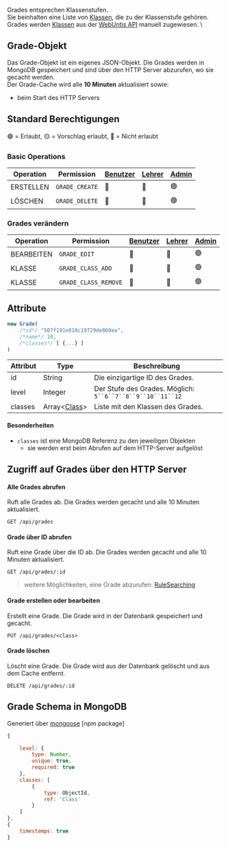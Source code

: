 Grades entsprechen Klassenstufen. \
Sie beinhalten eine Liste von [Klassen](https://github.com/Academi-fy/backend/wiki/Class), die zu der Klassenstufe gehören. \
Grades werden [Klassen](https://github.com/Academi-fy/backend/wiki/Class) aus der [WebUntis API](https://help.untis.at/hc/de/articles/4886785534354-API-documentation-for-integration-partners) manuell zugewiesen. \

## Grade-Objekt

Das Grade-Objekt ist ein eigenes JSON-Objekt. Die Grades werden in MongoDB gespeichert und sind über den HTTP Server abzurufen, wo sie gecacht werden. \
Der Grade-Cache wird alle **10 Minuten** aktualisiert sowie:
- beim Start des HTTP Servers

## Standard Berechtigungen

🟢 = Erlaubt,
🟡 = Vorschlag erlaubt,
🔴 = Nicht erlaubt

### Basic Operations

| Operation  | Permission      | [Benutzer](https://github.com/Academi-fy/backend/wiki/User) | [Lehrer](https://github.com/Academi-fy/backend/wiki/User) | [Admin](https://github.com/Academi-fy/backend/wiki/User) |
|------------|-----------------|-------------------------------------------------------------|-----------------------------------------------------------|----------------------------------------------------------|
| ERSTELLEN  | `GRADE_CREATE`  | 🔴                                                          | 🔴                                                        | 🟢                                                       |
| LÖSCHEN    | `GRADE_DELETE`  | 🔴                                                          | 🔴                                                        | 🟢                                                       |

### Grades verändern

| Operation  | Permission           | [Benutzer](https://github.com/Academi-fy/backend/wiki/User) | [Lehrer](https://github.com/Academi-fy/backend/wiki/User) | [Admin](https://github.com/Academi-fy/backend/wiki/User) |
|------------|----------------------|-------------------------------------------------------------|-----------------------------------------------------------|----------------------------------------------------------|
| BEARBEITEN | `GRADE_EDIT`         | 🔴                                                          | 🔴                                                        | 🟢                                                       |
| KLASSE     | `GRADE_CLASS_ADD`    | 🔴                                                          | 🔴                                                        | 🟢                                                       |
| KLASSE     | `GRADE_CLASS_REMOVE` | 🔴                                                          | 🔴                                                        | 🟢                                                       |

## Attribute

```javascript
new Grade(
    /*id*/ "507f191e810c19729de860ea",
    /*name*/ 10,
    /*classes*/ [ {...} ]
)
```

| Attribut | Type                                                             | Beschreibung                                               |
|----------|------------------------------------------------------------------|------------------------------------------------------------|
| id       | String                                                           | Die einzigartige ID des Grades.                            |
| level    | Integer                                                          | Der Stufe des Grades. Möglich: `5``6``7``8``9``10``11``12` |
| classes  | Array<[Class](https://github.com/Academi-fy/backend/wiki/Class)> | Liste mit den Klassen des Grades.                          |

#### Besonderheiten

- `classes` ist eine MongoDB Referenz zu den jeweiligen Objekten
    - sie werden erst beim Abrufen auf dem HTTP-Server aufgelöst

## Zugriff auf Grades über den HTTP Server

#### Alle Grades abrufen

Ruft alle Grades ab. Die Grades werden gecacht und alle 10 Minuten aktualisiert.

``` http request
GET /api/grades
```

#### Grade über ID abrufen

Ruft eine Grade über die ID ab. Die Grades werden gecacht und alle 10 Minuten aktualisiert.

``` http request
GET /api/grades/:id
```

> weitere Möglichkeiten, eine Grade abzurufen: [RuleSearching](https://github.com/Academi-fy/backend/wiki/RuleSearching)

#### Grade erstellen oder bearbeiten

Erstellt eine Grade. Die Grade wird in der Datenbank gespeichert und gecacht.

``` http request
PUT /api/grades/<class>
```

#### Grade löschen

Löscht eine Grade. Die Grade wird aus der Datenbank gelöscht und aus dem Cache entfernt.

``` http request
DELETE /api/grades/:id
```

## Grade Schema in MongoDB

Generiert über [mongoose](https://mongoosejs.com/docs/guide.html) [npm package]

```javascript
{

    level: {
        type: Number,
        unique: true,
        required: true
    },
    classes: [
        {
            type: ObjectId,
            ref: 'Class'
        }
    ]
},
{
    timestamps: true
}
```
